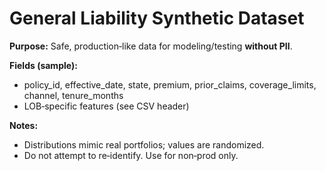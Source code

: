 # General Liability Synthetic Dataset

**Purpose:** Safe, production‑like data for modeling/testing **without PII**.

**Fields (sample):**
- policy_id, effective_date, state, premium, prior_claims, coverage_limits, channel, tenure_months
- LOB‑specific features (see CSV header)

**Notes:**
- Distributions mimic real portfolios; values are randomized.
- Do not attempt to re‑identify. Use for non‑prod only.
